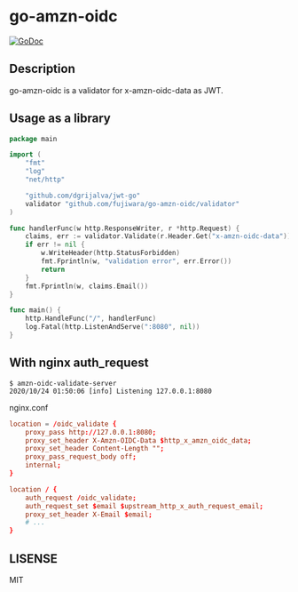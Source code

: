 # go-amzn-oidc

[![GoDoc](https://godoc.org/github.com/fujiwara/go-amzn-oidc/validator?status.svg)](https://godoc.org/github.com/fujiwara/go-amzn-oidc/validator)

## Description

go-amzn-oidc is a validator for x-amzn-oidc-data as JWT.

## Usage as a library

```go
package main

import (
	"fmt"
	"log"
	"net/http"

	"github.com/dgrijalva/jwt-go"
	validator "github.com/fujiwara/go-amzn-oidc/validator"
)

func handlerFunc(w http.ResponseWriter, r *http.Request) {
	claims, err := validator.Validate(r.Header.Get("x-amzn-oidc-data"))
	if err != nil {
		w.WriteHeader(http.StatusForbidden)
		fmt.Fprintln(w, "validation error", err.Error())
		return
	}
	fmt.Fprintln(w, claims.Email())
}

func main() {
	http.HandleFunc("/", handlerFunc)
	log.Fatal(http.ListenAndServe(":8080", nil))
}
```

## With nginx auth_request

```console
$ amzn-oidc-validate-server
2020/10/24 01:50:06 [info] Listening 127.0.0.1:8080
```

nginx.conf
```conf
location = /oidc_validate {
	proxy_pass http://127.0.0.1:8080;
	proxy_set_header X-Amzn-OIDC-Data $http_x_amzn_oidc_data;
	proxy_set_header Content-Length "";
	proxy_pass_request_body off;
	internal;
}

location / {
	auth_request /oidc_validate;
	auth_request_set $email $upstream_http_x_auth_request_email;
	proxy_set_header X-Email $email;
	# ...
}
```

## LISENSE

MIT
